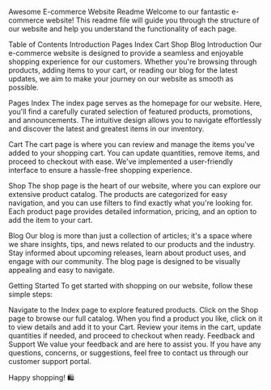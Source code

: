 Awesome E-commerce Website Readme
Welcome to our fantastic e-commerce website! This readme file will guide you through the structure of our website and help you understand the functionality of each page.

Table of Contents
Introduction
Pages
Index
Cart
Shop
Blog
Introduction
Our e-commerce website is designed to provide a seamless and enjoyable shopping experience for our customers. Whether you're browsing through products, adding items to your cart, or reading our blog for the latest updates, we aim to make your journey on our website as smooth as possible.

Pages
Index
The index page serves as the homepage for our website. Here, you'll find a carefully curated selection of featured products, promotions, and announcements. The intuitive design allows you to navigate effortlessly and discover the latest and greatest items in our inventory.

Cart
The cart page is where you can review and manage the items you've added to your shopping cart. You can update quantities, remove items, and proceed to checkout with ease. We've implemented a user-friendly interface to ensure a hassle-free shopping experience.

Shop
The shop page is the heart of our website, where you can explore our extensive product catalog. The products are categorized for easy navigation, and you can use filters to find exactly what you're looking for. Each product page provides detailed information, pricing, and an option to add the item to your cart.

Blog
Our blog is more than just a collection of articles; it's a space where we share insights, tips, and news related to our products and the industry. Stay informed about upcoming releases, learn about product uses, and engage with our community. The blog page is designed to be visually appealing and easy to navigate.

Getting Started
To get started with shopping on our website, follow these simple steps:

Navigate to the Index page to explore featured products.
Click on the Shop page to browse our full catalog.
When you find a product you like, click on it to view details and add it to your Cart.
Review your items in the cart, update quantities if needed, and proceed to checkout when ready.
Feedback and Support
We value your feedback and are here to assist you. If you have any questions, concerns, or suggestions, feel free to contact us through our customer support portal.

Happy shopping! 🛍️





